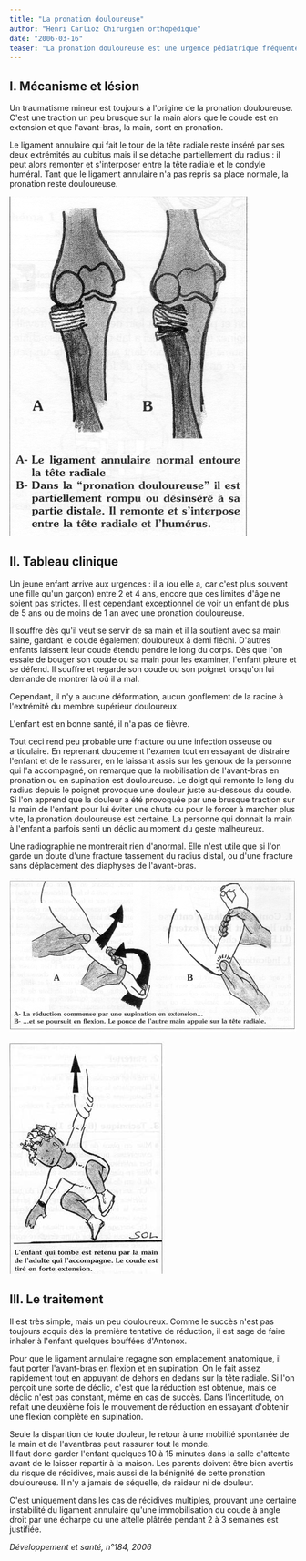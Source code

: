 ```yaml
---
title: "La pronation douloureuse"
author: "Henri Carlioz Chirurgien orthopédique"
date: "2006-03-16"
teaser: "La pronation douloureuse est une urgence pédiatrique fréquente et bénigne qu'il faut connaître pour y penser le jour venu. Bien des attentes inutiles et des radiographies super­flues peuvent ainsi être évitées."
---
```


## **I. Mécanisme et lésion**

Un traumatisme mineur est toujours à l'origi­ne de la pronation douloureuse. C'est une traction un peu brusque sur la main alors que le coude est en extension et que l'avant-bras, la main, sont en pronation.

Le ligament annulaire qui fait le tour de la tête radiale reste inséré par ses deux extrémités au cubitus mais il se détache partiellement du radius : il peut alors remonter et s'interposer entre la tête radiale et le condyle huméral. Tant que le ligament annulaire n'a pas repris sa place normale, la pronation reste douloureuse.


![](12021-1.jpg)


## **II. Tableau clinique**

Un jeune enfant arrive aux urgences : il a (ou elle a, car c'est plus souvent une fille qu'un garçon) entre 2 et 4 ans, encore que ces limites d'âge ne soient pas strictes. Il est cependant exceptionnel de voir un enfant de plus de 5 ans ou de moins de 1 an avec une pronation douloureuse.

Il souffre dès qu'il veut se servir de sa main et il la soutient avec sa main saine, gardant le coude également douloureux à demi fléchi. D'autres enfants laissent leur coude étendu pendre le long du corps. Dès que l'on essaie de bouger son coude ou sa main pour les examiner, l'enfant pleure et se défend. Il souffre et regarde son coude ou son poignet lorsqu'on lui demande de montrer là où il a mal.

Cependant, il n'y a aucune défor­mation, aucun gonflement de la racine à l'extrémité du membre supérieur douloureux.

L'enfant est en bonne santé, il n'a pas de fièvre.

Tout ceci rend peu probable une frac­ture ou une infection osseuse ou articulaire. En reprenant doucement l'examen tout en essayant de distraire l'enfant et de le rassurer, en le laissant assis sur les genoux de la per­sonne qui l'a accompagné, on remarque que la mobilisation de l'avant-bras en pronation ou en supination est douloureuse. Le doigt qui remonte le long du radius depuis le poignet provoque une douleur juste au-dessous du coude. Si l'on apprend que la douleur a été provoquée par une brusque traction sur la main de l'enfant pour lui éviter une chute ou pour le forcer à marcher plus vite, la prona­tion douloureuse est certaine. La personne qui donnait la main à l'enfant a parfois senti un déclic au moment du geste malheureux.

Une radiographie ne montrerait rien d'anor­mal. Elle n'est utile que si l'on garde un doute d'une fracture tassement du radius distal, ou d'une fracture sans déplacement des dia­physes de l'avant-bras.


![](12021-3.jpg)

![](12021-6.jpg)


## **III. Le traitement**

Il est très simple, mais un peu douloureux. Comme le succès n'est pas toujours acquis dès la première tentative de réduction, il est sage de faire inhaler à l'enfant quelques bouffées d'Antonox.

Pour que le ligament annulaire regagne son emplacement anatomique, il faut porter l'avant-bras en flexion et en supination. On le fait assez rapidement tout en appuyant de dehors en dedans sur la tête radiale. Si l'on perçoit une sorte de déclic, c'est que la réduc­tion est obtenue, mais ce déclic n'est pas constant, même en cas de succès. Dans l'in­certitude, on refait une deuxième fois le mou­vement de réduction en essayant d'obtenir une flexion complète en supination.

Seule la disparition de toute douleur, le retour à une mobilité spontanée de la main et de l'avant­bras peut rassurer tout le monde.  
Il faut donc garder l'enfant quelques 10 à 15 minutes dans la salle d'attente avant de le laisser repartir à la maison. Les parents doivent être bien avertis du risque de récidives, mais aussi de la béni­gnité de cette pronation douloureuse. Il n'y a jamais de séquelle, de raideur ni de douleur.

C'est uniquement dans les cas de récidives multiples, prouvant une certaine instabilité du ligament annulaire qu'une immobilisation du coude à angle droit par une écharpe ou une attelle plâtrée pendant 2 à 3 semaines est justifiée.

_Développement et santé, n°184, 2006_
